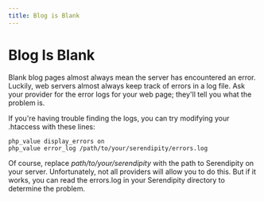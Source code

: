 ```yaml
---
title: Blog is Blank
---
```


# Blog Is Blank

Blank blog pages almost always mean the server has encountered an error. Luckily, web servers almost always keep track of errors in a log file. Ask your provider for the error logs for your web page; they'll tell you what the problem is.

If you're having trouble finding the logs, you can try modifying your .htaccess with these lines:

```
php_value display_errors on
php_value error_log /path/to/your/serendipity/errors.log
```

Of course, replace *path/to/your/serendipity* with the path to Serendipity on your server. Unfortunately, not all providers will allow you to do this. But if it works, you can read the errors.log in your Serendipity directory to determine the problem.